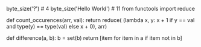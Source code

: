byte_size('?') # 4
byte_size('Hello World') # 11
from functools import reduce


def count_occurences(arr, val):
    return reduce(
        (lambda x, y: x + 1 if y == val and type(y) == type(val) else x + 0),
        arr)

def difference(a, b):
    b = set(b)
    return [item for item in a if item not in b]
